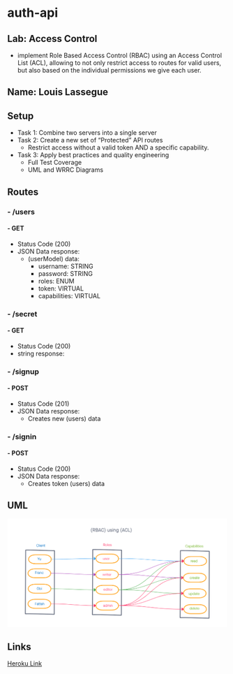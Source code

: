 # auth-api

## Lab: Access Control

- implement Role Based Access Control (RBAC) using an Access Control List (ACL), allowing to not only restrict access to routes for valid users, but also based on the individual permissions we give each user.

## Name: Louis Lassegue

## Setup

- Task 1: Combine two servers into a single server
- Task 2: Create a new set of “Protected” API routes
  - Restrict access without a valid token AND a specific capability.
- Task 3: Apply best practices and quality engineering
  - Full Test Coverage
  - UML and WRRC Diagrams

## Routes

### - /users
  #### - GET
  - Status Code (200)
  - JSON Data response:
    - (userModel) data:
      - username: STRING
      - password: STRING
      - roles: ENUM
      - token: VIRTUAL
      - capabilities: VIRTUAL

### - /secret
  #### - GET
  - Status Code (200)
  - string response:
    
### - /signup   
  #### - POST
  - Status Code (201)
  - JSON Data response:
    - Creates new (users) data

### - /signin   
  #### - POST
  - Status Code (200)
  - JSON Data response:
    - Creates token (users) data

## UML

![RBAC using ACL](RBACimage.png)

## Links

[Heroku Link](https://louis-auth-api.herokuapp.com/)

